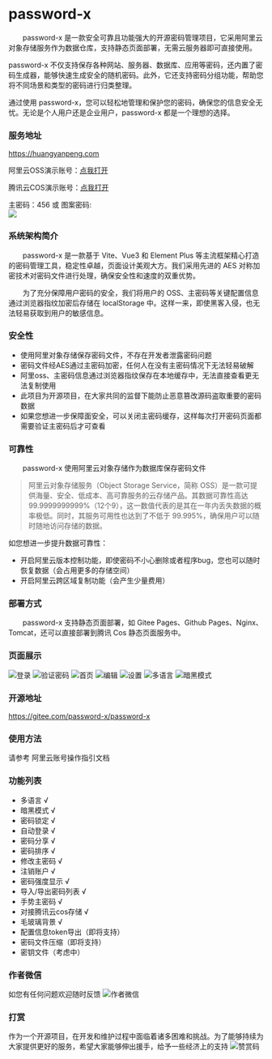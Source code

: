 # password-x

&emsp;&emsp;password-x 是一款安全可靠且功能强大的开源密码管理项目，它采用阿里云对象存储服务作为数据仓库，支持静态页面部署，无需云服务器即可直接使用。

password-x 不仅支持保存各种网站、服务器、数据库、应用等密码，还内置了密码生成器，能够快速生成安全的随机密码。此外，它还支持密码分组功能，帮助您将不同场景和类型的密码进行归类整理。

通过使用 password-x，您可以轻松地管理和保护您的密码，确保您的信息安全无忧。无论是个人用户还是企业用户，password-x 都是一个理想的选择。

### 服务地址
https://huangyanpeng.com

阿里云OSS演示账号：[点我打开](https://huangyanpeng.com/login?type=oss&region=oss-cn-beijing&keyId=LTAI5tRPBc5sY6KbZd1Vc1jU&keySecret=4OORS9GloeAn2Jd4Tvluw1Lt0YIj21&bucket=password-x-demo)

腾讯云COS演示账号：[点我打开](https://huangyanpeng.com/login?type=cos&region=ap-beijing&keyId=AKID8BJDUZR7bu2xgR1MED0hDVbXGm43qPmw&keySecret=2vdHH7lBORIvTqyvjNp6EGBvWu7B9994&bucket=password-x-demo-1259440743)

主密码：456 或 图案密码:  
![](https://foruda.gitee.com/images/1698466035681541011/230bc1c8_9560465.png)

### 系统架构简介
&emsp;&emsp;password-x 是一款基于 Vite、Vue3 和 Element Plus 等主流框架精心打造的密码管理工具，稳定性卓越，页面设计美观大方。我们采用先进的 AES 对称加密技术对密码文件进行处理，确保安全性和速度的双重优势。

&emsp;&emsp;为了充分保障用户密码的安全，我们将用户的 OSS、主密码等关键配置信息通过浏览器指纹加密后存储在 localStorage 中。这样一来，即使黑客入侵，也无法轻易获取到用户的敏感信息。

### 安全性
- 使用阿里对象存储保存密码文件，不存在开发者泄露密码问题
- 密码文件经AES通过主密码加密，任何人在没有主密码情况下无法轻易破解
- 阿里oss、主密码信息通过浏览器指纹保存在本地缓存中，无法直接查看更无法复制使用
- 此项目为开源项目，在大家共同的监督下能防止恶意篡改源码盗取重要的密码数据
- 如果您想进一步保障面安全，可以关闭主密码缓存，这样每次打开密码页面都需要验证主密码后才可查看

### 可靠性
&emsp;&emsp;password-x 使用阿里云对象存储作为数据库保存密码文件
> 阿里云对象存储服务（Object Storage Service，简称 OSS）是一款可提供海量、安全、低成本、高可靠服务的云存储产品。其数据可靠性高达 99.9999999999%（12个9），这一数值代表的是其在一年内丢失数据的概率极低。同时，其服务可用性也达到了不低于 99.995%，确保用户可以随时随地访问存储的数据。

如您想进一步提升数据可靠性：
- 开启阿里云版本控制功能，即使密码不小心删除或者程序bug，您也可以随时恢复数据（会占用更多的存储空间）
- 开启阿里云跨区域复制功能（会产生少量费用）

### 部署方式
&emsp;&emsp;password-x 支持静态页面部署，如 Gitee Pages、Github Pages、Nginx、Tomcat，还可以直接部署到腾讯 Cos 静态页面服务中。

### 页面展示
![登录](https://foruda.gitee.com/images/1698639884126266512/2aabf75e_9560465.png)
![验证密码](https://foruda.gitee.com/images/1698714086606322110/a4f448e5_9560465.png)
![首页](https://foruda.gitee.com/images/1698713936750032841/6e0d1a55_9560465.png)
![编辑](https://foruda.gitee.com/images/1698714136725781723/e5752fdd_9560465.png)
![设置](https://foruda.gitee.com/images/1698714175075207907/bb9fa1e8_9560465.png)
![多语言](https://foruda.gitee.com/images/1698713962830229668/1157ff87_9560465.png)
![暗黑模式](https://foruda.gitee.com/images/1698714002636191301/4b3092f5_9560465.png)

### 开源地址
https://gitee.com/password-x/password-x


### 使用方法
请参考 阿里云账号操作指引文档

### 功能列表

- 多语言 √
- 暗黑模式 √
- 密码锁定 √
- 自动登录 √
- 密码分享 √
- 密码排序 √
- 修改主密码 √
- 注销账户 √
- 密码强度显示 √
- 导入/导出密码列表 √
- 手势主密码 √
- 对接腾讯云cos存储 √
- 毛玻璃背景 √
- 配置信息token导出（即将支持）
- 密码文件压缩（即将支持）
- 密钥文件（考虑中）


### 作者微信
如您有任何问题欢迎随时反馈
![作者微信](https://foruda.gitee.com/images/1697444535317416303/de05c1a5_9560465.png)

### 打赏
作为一个开源项目，在开发和维护过程中面临着诸多困难和挑战。为了能够持续为大家提供更好的服务，希望大家能够伸出援手，给予一些经济上的支持
![赞赏码](https://foruda.gitee.com/images/1697444547014836574/613e0117_9560465.png "屏幕截图")